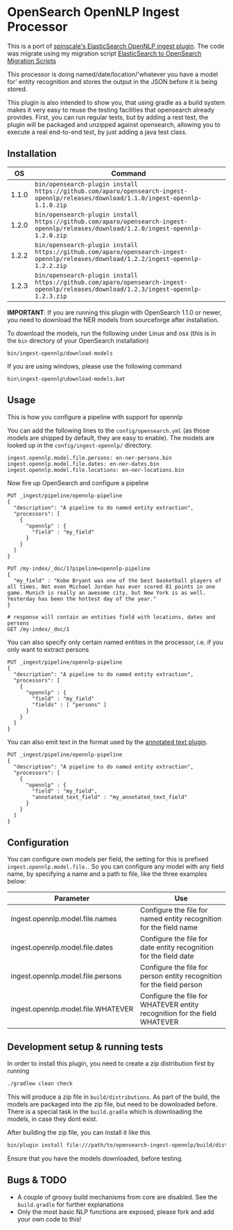 # OpenSearch OpenNLP Ingest Processor

This is a port of [spinscale's ElasticSearch OpenNLP ingest plugin](https://github.com/spinscale/elasticsearch-ingest-opennlp). 
The code was migrate using my migration script [ElasticSearch to OpenSearch Migration Scripts](https://github.com/aparo/elasticsearch-opensearch-migration-scripts)

This processor is doing named/date/location/'whatever you have a model for' entity recognition and stores the output in the JSON before it is being stored.

This plugin is also intended to show you, that using gradle as a build system makes it very easy to reuse the testing facilities that opensearch already provides. First, you can run regular tests, but by adding a rest test, the plugin will be packaged and unzipped against opensearch, allowing you to execute a real end-to-end test, by just adding a java test class.

## Installation

| OS    | Command |
| ----- | ------- |
| 1.1.0  | `bin/opensearch-plugin install https://github.com/aparo/opensearch-ingest-opennlp/releases/download/1.1.0/ingest-opennlp-1.1.0.zip` |
| 1.2.0  | `bin/opensearch-plugin install https://github.com/aparo/opensearch-ingest-opennlp/releases/download/1.2.0/ingest-opennlp-1.2.0.zip` |
| 1.2.2  | `bin/opensearch-plugin install https://github.com/aparo/opensearch-ingest-opennlp/releases/download/1.2.2/ingest-opennlp-1.2.2.zip` |
| 1.2.3  | `bin/opensearch-plugin install https://github.com/aparo/opensearch-ingest-opennlp/releases/download/1.2.3/ingest-opennlp-1.2.3.zip` |

**IMPORTANT**: If you are running this plugin with OpenSearch 1.1.0 or
newer, you need to download the NER models from sourceforge after
installation.

To download the models, run the following under Linux and osx (this is in
the `bin` directory of your OpenSearch installation)

```
bin/ingest-opennlp/download-models
```

If you are using windows, please use the following command

```
bin\ingest-opennlp\download-models.bat
```


## Usage

This is how you configure a pipeline with support for opennlp

You can add the following lines to the `config/opensearch.yml` (as those models are shipped by default, they are easy to enable). The models are looked up in the `config/ingest-opennlp/` directory.

```
ingest.opennlp.model.file.persons: en-ner-persons.bin
ingest.opennlp.model.file.dates: en-ner-dates.bin
ingest.opennlp.model.file.locations: en-ner-locations.bin
```

Now fire up OpenSearch and configure a pipeline

```
PUT _ingest/pipeline/opennlp-pipeline
{
  "description": "A pipeline to do named entity extraction",
  "processors": [
    {
      "opennlp" : {
        "field" : "my_field"
      }
    }
  ]
}

PUT /my-index/_doc/1?pipeline=opennlp-pipeline
{
  "my_field" : "Kobe Bryant was one of the best basketball players of all times. Not even Michael Jordan has ever scored 81 points in one game. Munich is really an awesome city, but New York is as well. Yesterday has been the hottest day of the year."
}

# response will contain an entities field with locations, dates and persons
GET /my-index/_doc/1
```

You can also specify only certain named entities in the processor, i.e. if you only want to extract persons


```
PUT _ingest/pipeline/opennlp-pipeline
{
  "description": "A pipeline to do named entity extraction",
  "processors": [
    {
      "opennlp" : {
        "field" : "my_field"
        "fields" : [ "persons" ]
      }
    }
  ]
}
```

You can also emit text in the format used by the [annotated text plugin](https://www.elastic.co/guide/en/opensearch/plugins/current/mapper-annotated-text.html).

```
PUT _ingest/pipeline/opennlp-pipeline
{
  "description": "A pipeline to do named entity extraction",
  "processors": [
    {
      "opennlp" : {
        "field" : "my_field",
        "annotated_text_field" : "my_annotated_text_field"
      }
    }
  ]
}
```

## Configuration

You can configure own models per field, the setting for this is prefixed `ingest.opennlp.model.file.`. So you can configure any model with any field name, by specifying a name and a path to file, like the three examples below:

| Parameter | Use |
| --- | --- |
| ingest.opennlp.model.file.names    | Configure the file for named entity recognition for the field name        |
| ingest.opennlp.model.file.dates    | Configure the file for date entity recognition for the field date         |
| ingest.opennlp.model.file.persons  | Configure the file for person entity recognition for the field person     |
| ingest.opennlp.model.file.WHATEVER | Configure the file for WHATEVER entity recognition for the field WHATEVER |

## Development setup & running tests

In order to install this plugin, you need to create a zip distribution first by running

```bash
./gradlew clean check
```

This will produce a zip file in `build/distributions`. As part of the build, the models are packaged into the zip file, but need to be downloaded before. There is a special task in the `build.gradle` which is downloading the models, in case they dont exist.

After building the zip file, you can install it like this

```bash
bin/plugin install file:///path/to/opensearch-ingest-opennlp/build/distribution/ingest-opennlp-X.Y.Z-SNAPSHOT.zip
```

Ensure that you have the models downloaded, before testing.

## Bugs & TODO

* A couple of groovy build mechanisms from core are disabled. See the `build.gradle` for further explanations
* Only the most basic NLP functions are exposed, please fork and add your own code to this!

